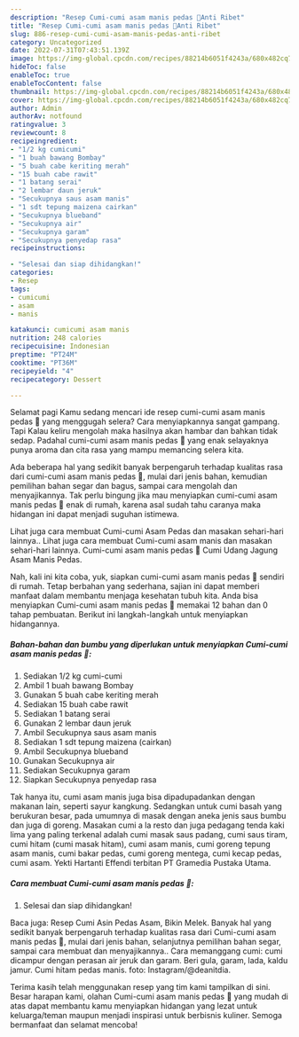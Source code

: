```yaml
---
description: "Resep Cumi-cumi asam manis pedas 🦑Anti Ribet"
title: "Resep Cumi-cumi asam manis pedas 🦑Anti Ribet"
slug: 886-resep-cumi-cumi-asam-manis-pedas-anti-ribet
category: Uncategorized
date: 2022-07-31T07:43:51.139Z
image: https://img-global.cpcdn.com/recipes/88214b6051f4243a/680x482cq70/cumi-cumi-asam-manis-pedas-foto-resep-utama.jpg
hideToc: false
enableToc: true
enableTocContent: false
thumbnail: https://img-global.cpcdn.com/recipes/88214b6051f4243a/680x482cq70/cumi-cumi-asam-manis-pedas-foto-resep-utama.jpg
cover: https://img-global.cpcdn.com/recipes/88214b6051f4243a/680x482cq70/cumi-cumi-asam-manis-pedas-foto-resep-utama.jpg
author: Admin
authorAv: notfound
ratingvalue: 3
reviewcount: 8
recipeingredient:
- "1/2 kg cumicumi"
- "1 buah bawang Bombay"
- "5 buah cabe keriting merah"
- "15 buah cabe rawit"
- "1 batang serai"
- "2 lembar daun jeruk"
- "Secukupnya saus asam manis"
- "1 sdt tepung maizena cairkan"
- "Secukupnya blueband"
- "Secukupnya air"
- "Secukupnya garam"
- "Secukupnya penyedap rasa"
recipeinstructions:

- "Selesai dan siap dihidangkan!"
categories:
- Resep
tags:
- cumicumi
- asam
- manis

katakunci: cumicumi asam manis 
nutrition: 248 calories
recipecuisine: Indonesian
preptime: "PT24M"
cooktime: "PT36M"
recipeyield: "4"
recipecategory: Dessert

---
```



Selamat pagi Kamu sedang mencari ide resep cumi-cumi asam manis pedas 🦑 yang menggugah selera? Cara menyiapkannya sangat gampang. Tapi Kalau keliru mengolah maka hasilnya akan hambar dan bahkan tidak sedap. Padahal cumi-cumi asam manis pedas 🦑 yang enak selayaknya punya aroma dan cita rasa yang mampu memancing selera kita.


Ada beberapa hal yang sedikit banyak berpengaruh terhadap kualitas rasa dari cumi-cumi asam manis pedas 🦑, mulai dari jenis bahan, kemudian pemilihan bahan segar dan bagus, sampai cara mengolah dan menyajikannya. Tak perlu bingung jika mau menyiapkan cumi-cumi asam manis pedas 🦑 enak di rumah, karena asal sudah tahu caranya maka hidangan ini dapat menjadi suguhan istimewa.

Lihat juga cara membuat Cumi-cumi Asam Pedas dan masakan sehari-hari lainnya.. Lihat juga cara membuat Cumi-cumi asam manis dan masakan sehari-hari lainnya. Cumi-cumi asam manis pedas 🦑 Cumi Udang Jagung Asam Manis Pedas.


Nah, kali ini kita coba, yuk, siapkan cumi-cumi asam manis pedas 🦑 sendiri di rumah. Tetap berbahan yang sederhana, sajian ini dapat memberi manfaat dalam membantu menjaga kesehatan tubuh kita. Anda bisa menyiapkan Cumi-cumi asam manis pedas 🦑 memakai 12 bahan dan 0 tahap pembuatan. Berikut ini langkah-langkah untuk menyiapkan hidangannya.

<!--inarticleads1-->

##### Bahan-bahan dan bumbu yang diperlukan untuk menyiapkan Cumi-cumi asam manis pedas 🦑:

1. Sediakan 1/2 kg cumi-cumi
1. Ambil 1 buah bawang Bombay
1. Gunakan 5 buah cabe keriting merah
1. Sediakan 15 buah cabe rawit
1. Sediakan 1 batang serai
1. Gunakan 2 lembar daun jeruk
1. Ambil Secukupnya saus asam manis
1. Sediakan 1 sdt tepung maizena (cairkan)
1. Ambil Secukupnya blueband
1. Gunakan Secukupnya air
1. Sediakan Secukupnya garam
1. Siapkan Secukupnya penyedap rasa


Tak hanya itu, cumi asam manis juga bisa dipadupadankan dengan makanan lain, seperti sayur kangkung. Sedangkan untuk cumi basah yang berukuran besar, pada umumnya di masak dengan aneka jenis saus bumbu dan juga di goreng. Masakan cumi a la resto dan juga pedagang tenda kaki lima yang paling terkenal adalah cumi masak saus padang, cumi saus tiram, cumi hitam (cumi masak hitam), cumi asam manis, cumi goreng tepung asam manis, cumi bakar pedas, cumi goreng mentega, cumi kecap pedas, cumi asam. Yekti Hartanti Effendi terbitan PT Gramedia Pustaka Utama. 

<!--inarticleads2-->

##### Cara membuat Cumi-cumi asam manis pedas 🦑:


1. Selesai dan siap dihidangkan!

Baca juga: Resep Cumi Asin Pedas Asam, Bikin Melek. Banyak hal yang sedikit banyak berpengaruh terhadap kualitas rasa dari Cumi-cumi asam manis pedas 🦑, mulai dari jenis bahan, selanjutnya pemilihan bahan segar, sampai cara membuat dan menyajikannya.. Cara memanggang cumi: cumi dicampur dengan perasan air jeruk dan garam. Beri gula, garam, lada, kaldu jamur. Cumi hitam pedas manis. foto: Instagram/@deanitdia. 

Terima kasih telah menggunakan resep yang tim kami tampilkan di sini. Besar harapan kami, olahan Cumi-cumi asam manis pedas 🦑 yang mudah di atas dapat membantu kamu menyiapkan hidangan yang lezat untuk keluarga/teman maupun menjadi inspirasi untuk berbisnis kuliner. Semoga bermanfaat dan selamat mencoba!
